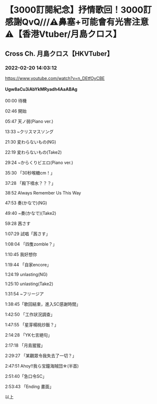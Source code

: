# 【3000訂閱紀念】抒情歌回！3000訂感謝QvQ///⚠️鼻塞+可能會有光害注意⚠️【香港Vtuber/月島クロス】

## Cross Ch. 月島クロス【HKVTuber】

### 2022-02-20 14:03:12

https://www.youtube.com/watch?v=n_DEtfOyCBE

#### Ugw8aCu3iAbYkMRyadh4AaABAg

00:00 待機

02:46 開始

05:47 天ノ弱(Piano ver.)

13:33 ~クリスマスソング

21:30 変わらないもの(NG)

22:19 変わらないもの(Take2)

29:24 ~からくりビエロ(Piano ver.)

35:30 「30秒喉糖cm！」

37:28 「殿下噴水？？？」

38:52 Always Remember Us This Way 

47:53 奏(かなで)(NG)

49:40 ~奏(かなで)(Take2)

59:28 茜さす

1:07:29 試唱「茜さす」

1:08:04 「四隻zomble？」

1:10:45 我好想你

1:19:44 「自家encore」

1:24:19 unlasting(NG)

1:25:10 unlasting(Take2)

1:31:54 ~フリージア

1:38:45「歌回結束，進入SC感謝時間」

1:42:50 「工作狀況調查」

1:47:55 「星芽楊桃炒飯？」

2:14:28 「YK七言絕句」

2:17:18 「月島猩猩」

2:29:27 「某觀眾令我失去了一切？」

2:47:51 Ahoy!!我ら宝鐘海賊団☆(半首)

2:51:40「急口令SC」

2:53:43 「Ending 畫面」

以上

